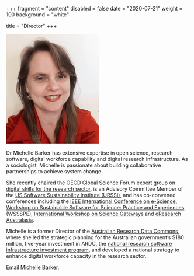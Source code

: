 +++
fragment = "content"
disabled = false
date = "2020-07-21"
weight = 100
background = "white"

title = "Director"
+++

![Michelle Barker](michelle-255x300.png "Michelle Barker")

Dr Michelle Barker has extensive expertise in open science, research software, digital workforce capability and digital research infrastructure. As a sociologist, Michelle is passionate about building collaborative partnerships to achieve system change.

She recently chaired the OECD Global Science Forum expert group on [digital skills for the research sector](https://www.oecd-ilibrary.org/science-and-technology/building-digital-workforce-capacity-and-skills-for-data-intensive-science_e08aa3bb-en), is an Advisory Committee Member of the [US Software Sustainability Institute (URSSI)](http://urssi.us/), and has co-convened conferences including the [IEEE International Conference on e-Science](https://escience-conference.org/), [Workshop on Sustainable Software for Science: Practice and Experiences](https://escience-conference.org/) (WSSSPE), [International Workshop on Science Gateways](http://iwsg-life.org/site/iwsglife/) and [eResearch Australasia](https://conference.eresearch.edu.au/).

Michelle is a former Director of the [Australian Research Data Commons](https://ardc.edu.au/), where she led the strategic planning for the Australian government’s $180 million, five-year investment in ARDC, the [national research software infrastructure investment program](https://nectar.org.au/labs/), and developed a national strategy to enhance digital workforce capacity in the research sector.

[Email Michelle Barker](mailto:michelle@researchsoft.org).
